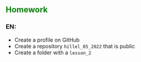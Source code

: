 ## <span style="color:green">Homework</span>

### EN:
- Create a profile on GitHub
- Create a repository `hillel_05_2022` that is public
- Create a folder with a `lesson_2`

